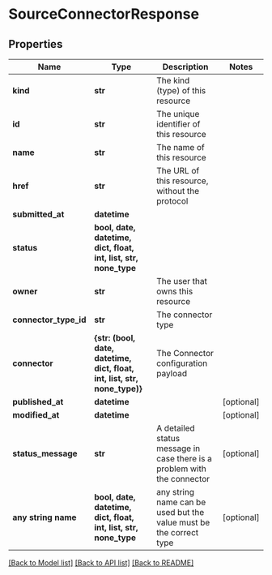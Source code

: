 # SourceConnectorResponse


## Properties
Name | Type | Description | Notes
------------ | ------------- | ------------- | -------------
**kind** | **str** | The kind (type) of this resource | 
**id** | **str** | The unique identifier of this resource | 
**name** | **str** | The name of this resource | 
**href** | **str** | The URL of this resource, without the protocol | 
**submitted_at** | **datetime** |  | 
**status** | **bool, date, datetime, dict, float, int, list, str, none_type** |  | 
**owner** | **str** | The user that owns this resource | 
**connector_type_id** | **str** | The connector type | 
**connector** | **{str: (bool, date, datetime, dict, float, int, list, str, none_type)}** | The Connector configuration payload | 
**published_at** | **datetime** |  | [optional] 
**modified_at** | **datetime** |  | [optional] 
**status_message** | **str** | A detailed status message in case there is a problem with the connector | [optional] 
**any string name** | **bool, date, datetime, dict, float, int, list, str, none_type** | any string name can be used but the value must be the correct type | [optional]

[[Back to Model list]](../README.md#documentation-for-models) [[Back to API list]](../README.md#documentation-for-api-endpoints) [[Back to README]](../README.md)


